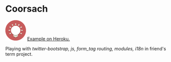 # Coorsach

![alt text](https://github.com/ailecksandr/Coorsach/blob/master/app/assets/images/favicon.png "Logo")
[Example on Heroku.](https://protected-tundra-9177.herokuapp.com/)

Playing with *twitter-bootstrap, js, form_tag routing, modules, i18n* in friend's term project.